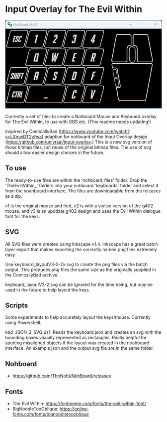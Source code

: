 # Input Overlay for The Evil Within

![Layout of keys and mouse in nohbaord application](kbd_layout.png)

Currently a set of files to create a Nohboard Mouse and Keyboard overlay for The Evil Within, to use with OBS etc. (This readme needs updating!)

Inspired by ComicallyBad (https://www.youtube.com/watch?v=LXmwDT2yfwk) adaption for nohboard of the Input Overlay design (https://github.com/univrsal/input-overlay.) This is a new svg version of those bitmap files, not reuse of the original bitmap files. The use of svg should allow easier design choices in the future.

## To use

The ready-to-use files are within the 'nohboard_files' folder. Drop the 'TheEvilWithin_' folders into your nohboard 'keyboards' folder and select it from the noahboard interface. The files are downloadable from the releases as a zip.

v1 is the original mouse and font, v2 is with a stylise version of the g402 mouse, and v3 is an upddate g402 design and uses the Evil Within dialogue font for the keys.

## SVG

All SVG files were created using Inkscape v1.4. Inkscape has a great batch layer export that makes exporting the correctly named png files extremely easy.

Use keyboard_layoutV3-2-2x.svg to create the png files via the batch output. This produces png files the same size as the originally supplied in the ComicallyBad archive.

keyboard_layoutV3-2.svg can be ignored for the time being, but may be used in the future to help layout the keys.

## Scripts

Some experiments to help accurately layout the keys/mouse. Currently using Powershell.

kbd_JSON_2_SVG.ps1: Reads the keyboard.json and creates an svg with the bounding boxes visually represented as rectangles. Really helpful for spotting misaligned objects if the layout was created in the noahboard interface.  An example json and the output svg file are in the same folder.



## Nohboard 

* https://github.com/ThoNoht/NohBoard/releases

## Fonts

* The Evil Within: https://fontmeme.com/fonts/the-evil-within-font/
* BigNoodleTooOblique: https://online-fonts.com/fonts/bignoodletoooblique
